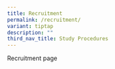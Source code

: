 ```yaml
---
title: Recruitment
permalink: /recruitment/
variant: tiptap
description: ""
third_nav_title: Study Procedures
---
```

<p>Recruitment page</p>
<p></p>
